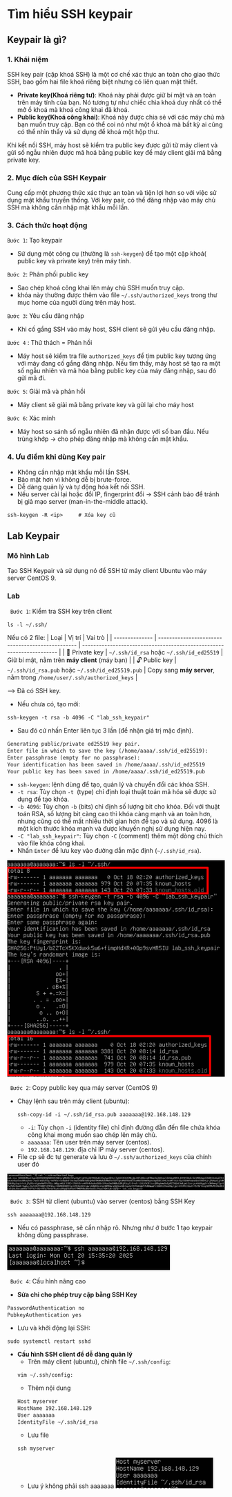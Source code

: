 # Tìm hiểu SSH keypair
## Keypair là gì?
### 1. Khái niệm
SSH key pair (cặp khoá SSH) là một cơ chế xác thực an toàn cho giao thức SSH, bao gồm hai file khoá riêng biệt nhưng có liên quan mật thiết.
  - **Private key(Khoá riêng tư)**: Khoá này phải được giữ bí mật và an toàn trên máy tính của bạn. Nó tương tự như chiếc chìa khoá duy nhất có thể mở ổ khoá mà khoá công khai đã khoá.
  - **Public key(Khoá công khai)**: Khoá này được chia sẻ với các máy chủ mà bạn muốn truy cập. Bạn có thể coi nó như một ổ khoá mà bất kỳ ai cũng có thể nhìn thấy và sử dụng để khoá một hộp thư.

Khi kết nối SSH, máy host sẽ kiểm tra public key được gửi từ máy client và gửi số ngẫu nhiên được mã hoá bằng public key để máy client giải mã bằng private key.
### 2. Mục đích của SSH Keypair
Cung cấp một phương thức xác thực an toàn và tiện lợi hơn so với việc sử dụng mật khẩu truyền thống. Với key pair, có thể đăng nhập vào máy chủ SSH mà không cần nhập mật khẩu mỗi lần.
### 3. Cách thức hoạt động
`Bước 1`: Tạo keypair
- Sử dụng một công cụ (thường là `ssh-keygen`) để tạo một cặp khoá( public key và private key) trên máy tính.

`Bước 2`: Phân phối public key
- Sao chép khoá công khai lên máy chủ SSH muốn truy cập.
- khóa này thường được thêm vào file `~/.ssh/authorized_keys` trong thư mục home của người dùng trên máy host.

`Bước 3`: Yêu cầu đăng nhập
- Khi cố gắng SSH vào máy host, SSH client sẽ gửi yêu cầu đăng nhập.

`Bước 4` : Thử thách = Phản hồi
- Máy host sẽ kiểm tra file `authorized_keys` để tìm public key tương ứng với máy đang cố gắng đăng nhập. Nếu tìm thấy, máy host sẽ tạo ra một số ngẫu nhiên và mã hóa bằng public key của máy đăng nhập, sau đó gửi mã đi.

`Bước 5`: Giải mã và phản hồi
- Máy client sẽ giải mã bằng private key và gửi lại cho máy host

`Bước 6`: Xác minh
- Máy host so sánh số ngẫu nhiên đã nhận được với số ban đầu. Nếu trùng khớp -> cho phép đăng nhập mà không cần mật khẩu.

### 4. Ưu điểm khi dùng Key pair
- Không cần nhập mật khẩu mỗi lần SSH.
- Bảo mật hơn vì không dễ bị brute-force.
- Dễ dàng quản lý và tự động hóa kết nối SSH.
- Nếu server cài lại hoặc đổi IP, fingerprint đổi → SSH cảnh báo để tránh bị giả mạo server (man-in-the-middle attack).
```plaintext
ssh-keygen -R <ip>     # Xóa key cũ
```
## Lab Keypair
### Mô hình Lab
Tạo SSH Keypair và sử dụng nó để SSH từ máy client Ubuntu vào máy server CentOS 9.
### Lab
` Bước 1`: Kiểm tra SSH key trên client
```plaintext
ls -l ~/.ssh/
```
Nếu có 2 file: 
| Loại           | Vị trí                                           | Vai trò                                                               |
| -------------- | ------------------------------------------------ | --------------------------------------------------------------------- |
| 🔑 Private key | `~/.ssh/id_rsa` hoặc `~/.ssh/id_ed25519`         | Giữ bí mật, nằm trên **máy client** (máy bạn)                         |
| 🔓 Public key  | `~/.ssh/id_rsa.pub` hoặc `~/.ssh/id_ed25519.pub` | Copy sang **máy server**, nằm trong `/home/user/.ssh/authorized_keys` |

--> Đã có SSH key.
- Nếu chưa có, tạo mới:
```plaintext
ssh-keygen -t rsa -b 4096 -C "lab_ssh_keypair"
```
- Sau đó cứ nhấn Enter liên tục 3 lần (để nhận giá trị mặc định).
```plaintext
Generating public/private ed25519 key pair.
Enter file in which to save the key (/home/aaaa/.ssh/id_ed25519):
Enter passphrase (empty for no passphrase):
Your identification has been saved in /home/aaaa/.ssh/id_ed25519
Your public key has been saved in /home/aaaa/.ssh/id_ed25519.pub
```
  - `ssh-keygen`: lệnh dùng để tạo, quản lý và chuyển đổi các khóa SSH.
  - `-t rsa`: Tùy chọn `-t `(type) chỉ định loại thuật toán mã hóa sẽ được sử dụng để tạo khóa.
  - `-b 4096`: Tùy chọn `-b` (bits) chỉ định số lượng bit cho khóa. Đối với thuật toán RSA, số lượng bit càng cao thì khóa càng mạnh và an toàn hơn, nhưng cũng có thể mất nhiều thời gian hơn để tạo và sử dụng. 4096 là một kích thước khóa mạnh và được khuyến nghị sử dụng hiện nay.
  - `-C "lab_ssh_keypair"`: Tùy chọn `-C` (comment) thêm một dòng chú thích vào file khóa công khai.
- Nhấn `Enter` để lưu key vào đường dẫn mặc định (`~/.ssh/id_rsa`).

![altimage](../Images/sshkeypairs.png)

` Bước 2`: Copy public key qua máy server (CentOS 9)
- Chạy lệnh sau trên máy client (ubuntu):
    ```plaintext
    ssh-copy-id -i ~/.ssh/id_rsa.pub aaaaaaa@192.168.148.129
    ```
    - `-i`: Tùy chọn `-i` (identity file) chỉ định đường dẫn đến file chứa khóa công khai mong muốn sao chép lên máy chủ.
    - `aaaaaaa`: Tên user trên máy server (centos).
    - `192.168.148.129`: địa chỉ IP máy server (centos).
- File cp sẽ đc tự generate và lưu ở `~/.ssh/authorized_keys` của chính user đó

![altimage](../Images/keypairscpCentOS.png)

` Bước 3`:  SSH từ client (ubuntu) vào server (centos) bằng SSH Key
```plaintext
ssh aaaaaaa@192.168.148.129
```
  - Nếu có passphrase, sẽ cần nhập rõ. Nhưng như ở bước 1 tạo keypair không dùng passphrase.

  ![alt](../Images/ssh3.png)

` Bước 4`: Cấu hình nâng cao
- **Sửa chỉ cho phép truy cập bằng SSH Key**
```plaintext
PasswordAuthentication no
PubkeyAuthentication yes
```
- Lưu và khởi động lại SSH:
```plaintext
sudo systemctl restart sshd
```

- **Cấu hình SSH client để dễ dàng quản lý**
  - Trên máy client (ubuntu), chỉnh file `~/.ssh/config`:
  ```plaintext
  vim ~/.ssh/config:
  ```
  - Thêm nội dung
  ```plaintext
  Host myserver
  HostName 192.168.148.129
  User aaaaaaa
  IdentityFile ~/.ssh/id_rsa
  ``` 
  - Lưu file 
  ```plaintext
  ssh myserver
  ```
  - Lưu ý không phải ssh aaaaaaa
  ![altimage](../Images/Screenshot_1.png)